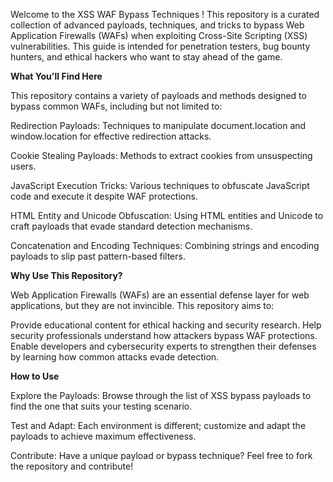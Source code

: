 Welcome to the XSS WAF Bypass Techniques ! This repository is a curated collection of advanced payloads, techniques, and tricks to bypass Web Application Firewalls (WAFs) when exploiting Cross-Site Scripting (XSS) vulnerabilities. This guide is intended for penetration testers, bug bounty hunters, and ethical hackers who want to stay ahead of the game.

**What You'll Find Here**

This repository contains a variety of payloads and methods designed to bypass common WAFs, including but not limited to:

  Redirection Payloads: Techniques to manipulate document.location and window.location for effective redirection attacks.
  
  Cookie Stealing Payloads: Methods to extract cookies from unsuspecting users.
  
  JavaScript Execution Tricks: Various techniques to obfuscate JavaScript code and execute it despite WAF protections.
  
  HTML Entity and Unicode Obfuscation: Using HTML entities and Unicode to craft payloads that evade standard detection mechanisms.
  
  Concatenation and Encoding Techniques: Combining strings and encoding payloads to slip past pattern-based filters.

**Why Use This Repository?**

Web Application Firewalls (WAFs) are an essential defense layer for web applications, but they are not invincible. This repository aims to:

  Provide educational content for ethical hacking and security research.
  Help security professionals understand how attackers bypass WAF protections.
  Enable developers and cybersecurity experts to strengthen their defenses by learning how common attacks evade detection.

**How to Use**

  Explore the Payloads: Browse through the list of XSS bypass payloads to find the one that suits your testing scenario.
  
  Test and Adapt: Each environment is different; customize and adapt the payloads to achieve maximum effectiveness.
  
  Contribute: Have a unique payload or bypass technique? Feel free to fork the repository and contribute!
